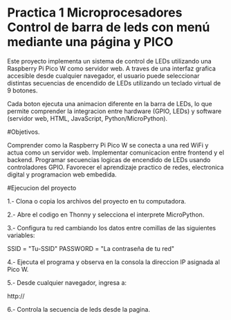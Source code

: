 # Practica 1 Microprocesadores Control de barra de leds con menú mediante una página y PICO

Este proyecto implementa un sistema de control de LEDs utilizando una Raspberry Pi Pico W como servidor web.
A traves de una interfaz grafica accesible desde cualquier navegador, el usuario puede seleccionar distintas secuencias de encendido de LEDs utilizando un teclado virtual de 9 botones.

Cada boton ejecuta una animacion diferente en la barra de LEDs, lo que permite comprender la integracion entre hardware (GPIO, LEDs) y software (servidor web, HTML, JavaScript, Python/MicroPython).

#Objetivos.

Comprender como la Raspberry Pi Pico W se conecta a una red WiFi y actua como un servidor web.
Implementar comunicacion entre frontend y el backend.
Programar secuencias logicas de encendido de LEDs usando controladores GPIO.
Favorecer el aprendizaje practico de redes, electronica digital y programacion web embedida.

#Ejecucion del proyecto

1.- Clona o copia los archivos del proyecto en tu computadora.

2.- Abre el codigo en Thonny y selecciona el interprete MicroPython.

3.- Configura tu red cambiando los datos entre comillas de las siguientes variables:

SSID = "Tu-SSID"
PASSWORD = "La contraseña de tu red"

4.- Ejecuta el programa y observa en la consola la direccion IP asignada al Pico W.

5.- Desde cualquier navegador, ingresa a:

http://<IP-DE-TU-PICO>

6.- Controla la secuencia de leds desde la pagina.
